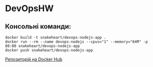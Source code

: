 # DevOpsHW

## Консольні команди:
```
docker build -t snakeheart/devops-nodejs-app .
docker run --rm --name devops-nodejs --cpus="1" --memory="64M" -p 80:80 snakeheart/devops-nodejs-app
docker push snakeheart/devops-nodejs-app
```
[Репозиторій на Docker Hub](https://hub.docker.com/r/snakeheart/devops-nodejs-app)


